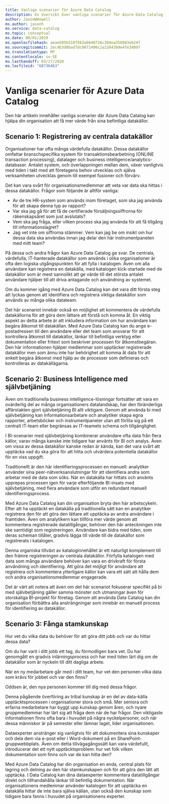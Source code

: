 ```yaml
---
title: Vanliga scenarier för Azure Data Catalog
description: En översikt över vanliga scenarier för Azure Data Catalog, inklusive registrering och identifiering av värdefulla datakällor, vilket möjliggör business intelligence med självbetjäning och samlar in befintlig kunskap om datakällor och processer.
author: JasonWHowell
ms.author: jasonh
ms.service: data-catalog
ms.topic: conceptual
ms.date: 08/01/2019
ms.openlocfilehash: aeae505b510f563a6640726c384ea358983eb24f
ms.sourcegitcommit: 2ec4b3d0bad7dc0071400c2a2264399e4fe34897
ms.translationtype: MT
ms.contentlocale: sv-SE
ms.lasthandoff: 03/27/2020
ms.locfileid: "68736463"
---
```

# <a name="azure-data-catalog-common-scenarios"></a>Vanliga scenarier för Azure Data Catalog
Den här artikeln innehåller vanliga scenarier där Azure Data Catalog kan hjälpa din organisation att få mer värde från sina befintliga datakällor.

## <a name="scenario-1-registration-of-central-data-sources"></a>Scenario 1: Registrering av centrala datakällor
Organisationer har ofta många värdefulla datakällor. Dessa datakällor omfattar branschspecifika system för transaktionsbearbetning (ONLINE transaction processing), datalager och business intelligence/analytics-databaser. Antalet system, och överlappningen mellan dem, växer vanligtvis med tiden i takt med att företagens behov utvecklas och själva verksamheten utvecklas genom till exempel fusioner och förvärv.

Det kan vara svårt för organisationsmedlemmar att veta var data ska hittas i dessa datakällor. Frågor som följande är alltför vanliga:

* Av de tre HR-system som används inom företaget, som ska jag använda för att skapa denna typ av rapport?
* Var ska jag gå för att få de certifierade försäljningssiffrorna för räkenskapsåret som just avslutats?
* Vem ska jag fråga, eller vilken process ska jag använda för att få tillgång till informationslagret?
* Jag vet inte om siffrorna stämmer. Vem kan jag be om insikt om hur dessa data ska användas innan jag delar den här instrumentpanelen med mitt team?

På dessa och andra frågor kan Azure Data Catalog ge svar. De centrala, värdefulla, IT-hanterade datakällor som används i olika organisationer är ofta den logiska utgångspunkten för att fylla i katalogen. Även om alla användare kan registrera en datakälla, med katalogen kick-startade med de datakällor som är mest sannolikt att ge värde till det största antalet användare hjälper till att driva antagande och användning av systemet. 

Om du kommer igång med Azure Data Catalog kan det vara ditt första steg att lyckas genom att identifiera och registrera viktiga datakällor som används av många olika datateam.

Det här scenariot innebär också en möjlighet att kommentera de värdefulla datakällorna för att göra dem lättare att förstå och komma åt. En viktig aspekt av detta arbete är att inkludera information om hur användare kan begära åtkomst till datakällan. Med Azure Data Catalog kan du ange e-postadressen till den användare eller det team som ansvarar för att kontrollera åtkomst till datakällor, länkar till befintliga verktyg eller dokumentation eller fritext som beskriver processen för åtkomstbegäran. Den här informationen hjälper medlemmar som upptäcker registrerade datakällor men som ännu inte har behörighet att komma åt data för att enkelt begära åtkomst med hjälp av de processer som definieras och kontrolleras av datakällägarna.

## <a name="scenario-2-self-service-business-intelligence"></a>Scenario 2: Business Intelligence med självbetjäning
Även om traditionella business intelligence-lösningar fortsätter att vara en ovärderlig del av många organisationers datalandskap, har den föränderliga affärstakten gjort självbetjäning BI allt viktigare. Genom att använda bi med självbetjäning kan informationsarbetare och analytiker skapa egna rapporter, arbetsböcker och instrumentpaneler utan att förlita sig på ett centralt IT-team eller begränsas av IT-teamets schema och tillgänglighet.

I BI-scenarier med självbetjäning kombinerar användare ofta data från flera källor, varav många kanske inte tidigare har använts för BI och analys. Även om vissa av dessa datakällor kanske redan är kända, kan det vara svårt att upptäcka vad du ska göra för att hitta och utvärdera potentiella datakällor för en viss uppgift.

Traditionellt är den här identifieringsprocessen en manuell: analytiker använder sina peer-nätverksanslutningar för att identifiera andra som arbetar med de data som söks. När en datakälla har hittats och använts upprepas processen igen för varje efterföljande BI-insats med självbetjäning, med flera användare som utför en redundant manuell identifieringsprocess.

Med Azure Data Catalog kan din organisation bryta den här arbetscykeln. Efter att ha upptäckt en datakälla på traditionella sätt kan en analytiker registrera den för att göra den lättare att upptäcka av andra användare i framtiden. Även om analytikern kan tillföra mer värde genom att kommentera registrerade datatillgångar, behöver den här anteckningen inte ske samtidigt som registreringen. Användare kan bidra med tiden, som deras scheman tillåter, gradvis lägga till värde till de datakällor som registrerats i katalogen.

Denna organiska tillväxt av kataloginnehållet är ett naturligt komplement till den främre registreringen av centrala datakällor. Förfylla katalogen med data som många användare behöver kan vara en drivkraft för första användning och identifiering. Att göra det möjligt för användare att registrera och kommentera ytterligare källor kan vara ett sätt att hålla dem och andra organisationsmedlemmar engagerade.

Det är värt att notera att även om det här scenariot fokuserar specifikt på bi med självbetjäning gäller samma mönster och utmaningar även för storskaliga BI-projekt för företag. Genom att använda Data Catalog kan din organisation förbättra alla ansträngningar som innebär en manuell process för identifiering av datakällor.

## <a name="scenario-3-capturing-tribal-knowledge"></a>Scenario 3: Fånga stamkunskap
Hur vet du vilka data du behöver för att göra ditt jobb och var du hittar dessa data?

Om du har varit i ditt jobb ett tag, du förmodligen bara vet. Du har genomgått en gradvis inlärningsprocess och har med tiden lärt dig om de datakällor som är nyckeln till ditt dagliga arbete.

När en ny medarbetare går med i ditt team, hur vet den personen vilka data som krävs för jobbet och var den finns?

Oddsen är, den nya personen kommer till dig med dessa frågor.

Denna pågående överföring av tribal kunskap är en del av data-källa upptäcktsprocessen i organisationer stora och små. Mer seniora och erfarna medarbetare har byggt upp kunskap genom åren, och nyare gruppmedlemmar har lärt sig att fråga dem när de har frågor. Den viktigaste informationen finns ofta bara i huvudet på några nyckelpersoner, och när dessa människor är på semester eller lämnar laget, lider organisationen.

Dataexperter anstränger sig vanligtvis för att dokumentera sina kunskaper och dela dem via e-post eller i Word-dokument på en SharePoint-gruppwebbplats. Även om detta tillvägagångssätt kan vara värdefullt, introducerar det ett nytt upptäcktsproblem: hur vet folk vilken dokumentation som finns och var de kan hitta den?

Med Azure Data Catalog har din organisation en enda, central plats för lagring och delning av den här stamkunskapen och för att göra den lätt att upptäcka. I Data Catalog kan dina dataexperter kommentera datatillgångar direkt och tillhandahålla länkar till befintlig dokumentation. När organisationens medlemmar använder katalogen för att upptäcka en datakälla hittar de inte bara själva källan, utan också den kunskap som tidigare bara fanns i huvudet på organisationens experter.
